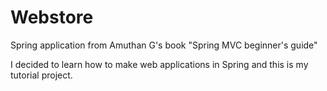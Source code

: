 # Webstore
Spring application from Amuthan G's book "Spring MVC beginner's guide"

I decided to learn how to make web applications in Spring and this is my tutorial project.
